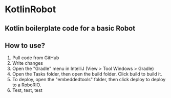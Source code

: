 # KotlinRobot
## Kotlin boilerplate code for a basic Robot
## How to use?
1. Pull code from GitHub
2. Write changes
3. Open the "Gradle" menu in IntelliJ (View > Tool Windows > Gradle)
4. Open the Tasks folder, then open the build folder. Click build to build it.
5. To deploy, open the "embeddedtools" folder, then click deploy to deploy to a RoboRIO.
6. Test, test, test


